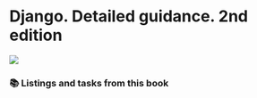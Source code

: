 # Django. Detailed guidance. 2nd edition #
![](https://cv7.litres.ru/pub/c/pdf-kniga/cover_max1500/24499974-a-golovatyy-django-podrobnoe-rukovodstvo-2-e-izdanie-24499974.jpg)

###  :books: Listings and tasks from this book
